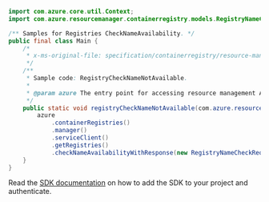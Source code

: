 ```java
import com.azure.core.util.Context;
import com.azure.resourcemanager.containerregistry.models.RegistryNameCheckRequest;

/** Samples for Registries CheckNameAvailability. */
public final class Main {
    /*
     * x-ms-original-file: specification/containerregistry/resource-manager/Microsoft.ContainerRegistry/preview/2019-12-01-preview/examples/RegistryCheckNameNotAvailable.json
     */
    /**
     * Sample code: RegistryCheckNameNotAvailable.
     *
     * @param azure The entry point for accessing resource management APIs in Azure.
     */
    public static void registryCheckNameNotAvailable(com.azure.resourcemanager.AzureResourceManager azure) {
        azure
            .containerRegistries()
            .manager()
            .serviceClient()
            .getRegistries()
            .checkNameAvailabilityWithResponse(new RegistryNameCheckRequest().withName("myRegistry"), Context.NONE);
    }
}
```

Read the [SDK documentation](https://github.com/Azure/azure-sdk-for-java/blob/azure-resourcemanager_2.10.0/sdk/resourcemanager/azure-resourcemanager/README.md) on how to add the SDK to your project and authenticate.
